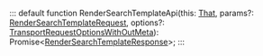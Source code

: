 :::
default function RenderSearchTemplateApi(this: [That](./That.md), params?: [RenderSearchTemplateRequest](./RenderSearchTemplateRequest.md), options?: [TransportRequestOptionsWithOutMeta](./TransportRequestOptionsWithOutMeta.md)): Promise<[RenderSearchTemplateResponse](./RenderSearchTemplateResponse.md)>;
:::
